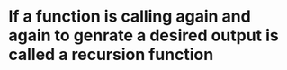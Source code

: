 # If a function is calling again and again to genrate a desired output is called a recursion function